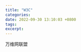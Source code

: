```yaml
---
title: "W3C"
categories: 
date: 2022-09-30 13:10:03 +0800
tags: 
excerpt: 
---
```




万维网联盟















